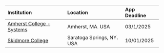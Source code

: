 
| **Institution** | **Location** | **App Deadline** |
| :----       | :---       | :--- |
| [Amherst College - Systems](#amherst-systems) |Amherst, MA. USA | 03/1/2025 |
| [Skidmore College](#skidmore) | Saratoga Springs, NY. USA | 10/01/2025 |
